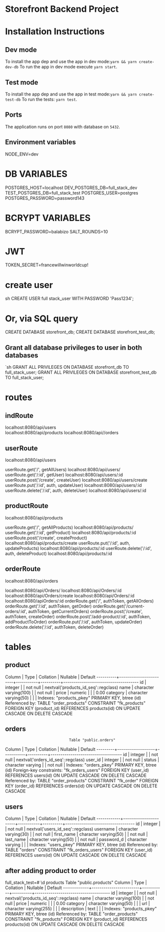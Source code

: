 # Storefront Backend Project

# Installation Instructions

## Dev mode

To install the app dep and use the app in dev mode:`yarn && yarn create-dev-db` To run the app in dev mode execute
`yarn start`.

## Test mode

To install the app dep and use the app in test mode:`yarn && yarn create-test-db` To run the tests: `yarn test`.

## Ports

The application runs on port `8080` with database on `5432`.

## Environment variables

NODE_ENV=dev

# DB VARIABLES

POSTGRES_HOST=localhost DEV_POSTGRES_DB=full_stack_dev TEST_POSTGRES_DB=full_stack_test POSTGRES_USER=postgres
POSTGRES_PASSWORD=password143

# BCRYPT VARIABLES

BCRYPT_PASSWORD=balabizo SALT_ROUNDS=10

# JWT

TOKEN_SECRET=francewillwinworldcup!

# create user

sh CREATE USER full stack_user WITH PASSWORD 'Pass1234';

# Or, via SQL query

CREATE DATABASE storefront_db; CREATE DATABASE storefront_test_db;

## **Grant all database privileges to user in both databases**

`sh GRANT ALL PRIVILEGES ON DATABASE storefront_db TO full_stack_user; GRANT ALL PRIVILEGES ON DATABASE
storefront_test_db TO full_stack_user;

# routes

## indRoute

localhost:8080/api/users  
localhost:8080/api/products localhost:8080/api//orders

## userRoute

localhost:8080/api/users

userRoute.get('/', getAllUsers) localhost:8080/api/users/ userRoute.get('/:id', getUser) localhost:8080/api/users/:id
userRoute.post('/create', createUser) localhost:8080/api/users/create userRoute.put('/:id', auth, updateUser)
localhost:8080/api/users/:id userRoute.delete('/:id', auth, deleteUser) localhost:8080/api/users/:id

## productRoute

localhost:8080/api/products

userRoute.get('/', getAllProducts) localhost:8080/api/products/ userRoute.get('/:id', getProduct)
localhost:8080/api/products/:id userRoute.post('/create', createProduct) localhost:8080/api/products/create
userRoute.put('/:id', auth, updateProducts) localhost:8080/api/products/:id userRoute.delete('/:id', auth,
deleteProduct) localhost:8080/api/products/:id

## orderRoute

localhost:8080/api/orders

localhost:8080/api/Orders/ localhost:8080/api/Orders/:id localhost:8080/api/Orders/create localhost:8080/api/Orders/:id
localhost:8080/apiOrders/:id orderRoute.get('/', authToken, getAllOrders) orderRoute.get('/:id', authToken, getOrder)
orderRoute.get('/current-orders/:id', authToken, getCurrentOrders) orderRoute.post('/create', authToken, createOrder)
orderRoute.post('/add-product/:id', authToken, addProductToOrder) orderRoute.put('/:id', authToken, updateOrder)
orderRoute.delete('/:id', authToken, deleteOrder)

# tables

## product

Column | Type | Collation | Nullable | Default
----------+------------------------+-----------+----------+-------------------------------------- id | integer | | not
null | nextval('products_id_seq'::regclass) name | character varying(100) | | not null | price | numeric | | | 0.00
category | character varying(50) | | | Indexes: "products_pkey" PRIMARY KEY, btree (id) Referenced by: TABLE
"order_products" CONSTRAINT "fk_products" FOREIGN KEY (product_id) REFERENCES products(id) ON UPDATE CASCADE ON DELETE
CASCADE

## orders

                                 Table "public.orders"

Column | Type | Collation | Nullable | Default
---------+-------------------+-----------+----------+------------------------------------ id | integer | | not null |
nextval('orders_id_seq'::regclass) user_id | integer | | not null | status | character varying | | not null | Indexes:
"orders_pkey" PRIMARY KEY, btree (id) Foreign-key constraints: "fk_orders_users" FOREIGN KEY (user_id) REFERENCES
users(id) ON UPDATE CASCADE ON DELETE CASCADE Referenced by: TABLE "order_products" CONSTRAINT "fk_order" FOREIGN KEY
(order_id) REFERENCES orders(id) ON UPDATE CASCADE ON DELETE CASCADE

## users

Column | Type | Collation | Nullable | Default
------------+-----------------------+-----------+----------+----------------------------------- id | integer | | not
null | nextval('users_id_seq'::regclass) username | character varying(30) | | not null | first_name | character
varying(50) | | not null | last_name | character varying(50) | | not null | password_d | character varying | | |
Indexes: "users_pkey" PRIMARY KEY, btree (id) Referenced by: TABLE "orders" CONSTRAINT "fk_orders_users" FOREIGN KEY
(user_id) REFERENCES users(id) ON UPDATE CASCADE ON DELETE CASCADE

## after adding product to order

full_stack_test=# \d products Table "public.products" Column | Type | Collation | Nullable | Default
-------------+------------------------+-----------+----------+-------------------------------------- id | integer | |
not null | nextval('products_id_seq'::regclass) name | character varying(100) | | not null | price | numeric | | | 0.00
category | character varying(50) | | | url | character varying(255) | | | description | text | | | Indexes:
"products_pkey" PRIMARY KEY, btree (id) Referenced by: TABLE "order_products" CONSTRAINT "fk_products" FOREIGN KEY
(product_id) REFERENCES products(id) ON UPDATE CASCADE ON DELETE CASCADE
